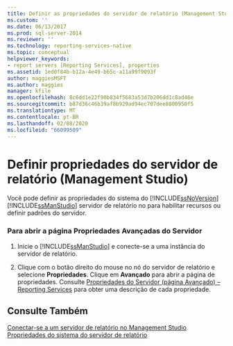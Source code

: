 ```yaml
---
title: Definir as propriedades do servidor de relatório (Management Studio) | Microsoft Docs
ms.custom: ''
ms.date: 06/13/2017
ms.prod: sql-server-2014
ms.reviewer: ''
ms.technology: reporting-services-native
ms.topic: conceptual
helpviewer_keywords:
- report servers [Reporting Services], properties
ms.assetid: 1ed0f84b-b12a-4e49-b65c-a11a99f9093f
author: maggiesMSFT
ms.author: maggies
manager: kfile
ms.openlocfilehash: 8c6dd1e22f90b834f5683a53d7b206dd1c8ad46e
ms.sourcegitcommit: b87d36c46b39af8b929ad94ec707dee8800950f5
ms.translationtype: MT
ms.contentlocale: pt-BR
ms.lasthandoff: 02/08/2020
ms.locfileid: "66099509"
---
```

# <a name="set-report-server-properties-management-studio"></a>Definir propriedades do servidor de relatório (Management Studio)
  Você pode definir as propriedades do sistema do [!INCLUDE[ssNoVersion](../../includes/ssnoversion-md.md)] [!INCLUDE[ssManStudio](../../includes/ssmanstudio-md.md)] servidor de relatório no para habilitar recursos ou definir padrões do servidor.  
  
### <a name="to-open-the-advanced-server-properties-page"></a>Para abrir a página Propriedades Avançadas do Servidor  
  
1.  Inicie o [!INCLUDE[ssManStudio](../../includes/ssmanstudio-md.md)] e conecte-se a uma instância do servidor de relatório.  
  
2.  Clique com o botão direito do mouse no nó do servidor de relatório e selecione **Propriedades**. Clique em **Avançado** para abrir a página de propriedades. Consulte [Propriedades do Servidor &#40;página Avançado&#41; – Reporting Services](server-properties-advanced-page-reporting-services.md) para obter uma descrição de cada propriedade.  
  
## <a name="see-also"></a>Consulte Também  
 [Conectar-se a um servidor de relatório no Management Studio](connect-to-a-report-server-in-management-studio.md)   
 [Propriedades do sistema do servidor de relatório](../report-server-web-service/net-framework/reporting-services-properties-report-server-system-properties.md)  
  
  

